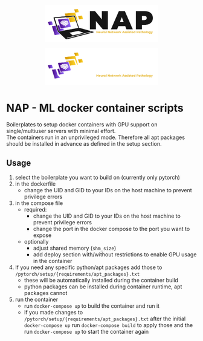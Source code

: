 <p align="center">
  <img width="300" src="./docs/images/vec-nap-logo-standard.svg#gh-light-mode-only">
</p>
<p align="center">
  <img width="300" src="./docs/images/vec-nap-logo-invertiert.svg#gh-dark-mode-only">
</p>

# NAP - ML docker container scripts
Boilerplates to setup docker containers with GPU support on single/multiuser servers with minimal effort.<br>
The containers run in an unprivileged mode. Therefore all apt packages should be installed in advance as defined in
the setup section.

## Usage
1. select the boilerplate you want to build on (currently only pytorch)
2. in the dockerfile
    - change the UID and GID to your IDs on the host machine to prevent privilege errors
3. in the compose file
    - required:
        - change the UID and GID to your IDs on the host machine to prevent privilege errors
        - change the port in the docker compose to the port you want to expose
    - optionally
        - adjust shared memory (`shm_size`)
        - add deploy section with/without restrictions to enable GPU usage in the container
4. If you need any specific python/apt packages add those to `/pytorch/setup/{requirements/apt_packages}.txt`
    - these will be automatically installed during the container build
    - python packages can be installed during container runtime, apt packages cannot
5. run the container
    - run `docker-compose up` to build the container and run it
    - if you made changes to `/pytorch/setup/{requirements/apt_packages}.txt` after the initial `docker-compose up`
      run `docker-compose build` to apply those and the run `docker-compose up` to start the container again